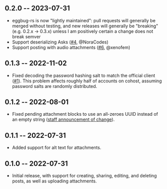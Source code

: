 ## 0.2.0 -- 2023-07-31

- eggbug-rs is now "lightly maintained": pull requests will generally be merged without testing, and new releases will generally be "breaking" (e.g. 0.2.x -> 0.3.x) unless I am positively certain a change does not break semver
- Support deserializing Asks ([#4](https://github.com/iliana/eggbug-rs/pull/4), @NoraCodes)
- Support posting with audio attachments ([#6](https://github.com/iliana/eggbug-rs/pull/6), @xenofem)

## 0.1.3 -- 2022-11-02

- Fixed decoding the password hashing salt to match the official client ([#1](https://github.com/iliana/eggbug-rs/issues/1)). This problem affects roughly half of accounts on cohost, assuming password salts are randomly distributed.

## 0.1.2 -- 2022-08-01

- Fixed pending attachment blocks to use an all-zeroes UUID instead of an empty string ([staff announcement of change](https://cohost.org/jkap/post/71976-potentially-breaking)).

## 0.1.1 -- 2022-07-31

- Added support for alt text for attachments.

## 0.1.0 -- 2022-07-31

- Initial release, with support for creating, sharing, editing, and deleting posts, as well as uploading attachments.
